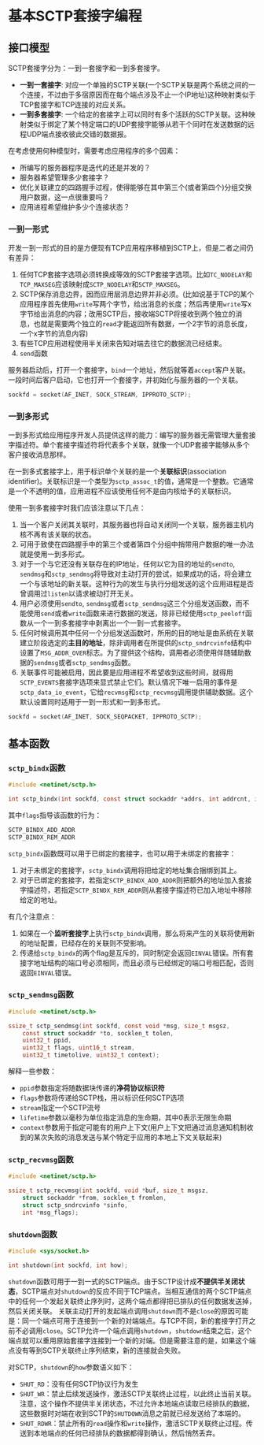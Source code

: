 # 基本SCTP套接字编程

## 接口模型

SCTP套接字分为：一到一套接字和一到多套接字。

* **一到一套接字**: 对应一个单独的SCTP关联(一个SCTP关联是两个系统之间的一个连接，不过由于多宿原因而在每个端点涉及不止一个IP地址)这种映射类似于TCP套接字和TCP连接的对应关系。
* **一到多套接字**: 一个给定的套接字上可以同时有多个活跃的SCTP关联。这种映射类似于绑定了某个特定端口的UDP套接字能够从若干个同时在发送数据的远程UDP端点接收彼此交错的数据报。

在考虑使用何种模型时，需要考虑应用程序的多个因素：

* 所编写的服务器程序是迭代的还是并发的？
* 服务器希望管理多少套接字？
* 优化关联建立的四路握手过程，使得能够在其中第三个(或者第四个)分组交换用户数据，这一点很重要吗？
* 应用进程希望维护多少个连接状态？

### 一到一形式

开发一到一形式的目的是方便现有TCP应用程序移植到SCTP上，但是二者之间仍有差异：

1. 任何TCP套接字选项必须转换成等效的SCTP套接字选项。比如`TC_NODELAY`和`TCP_MAXSEG`应该映射成`SCTP_NODELAY`和`SCTP_MAXSEG`。
2. SCTP保存消息边界，因而应用层消息边界并非必须。(比如说基于TCP的某个应用程序首先使用`write`写两个字节，给出消息的长度；然后再使用`write`写x字节给出消息的内容；改用SCTP后，接收端SCTP将接收到两个独立的消息，也就是需要两个独立的`read`才能返回所有数据，一个2字节的消息长度，一个x字节的消息内容)
3. 有些TCP应用进程使用半关闭来告知对端去往它的数据流已经结束。
4. `send`函数

服务器启动后，打开一个套接字，`bind`一个地址，然后就等着`accept`客户关联。一段时间后客户启动，它也打开一个套接字，并初始化与服务器的一个关联。

``` C
sockfd = socket(AF_INET, SOCK_STREAM, IPPROTO_SCTP);
```

### 一到多形式

一到多形式给应用程序开发人员提供这样的能力：编写的服务器无需管理大量套接字描述符。单个套接字描述符将代表多个关联，就像一个UDP套接字能够从多个客户接收消息那样。

在一到多式套接字上，用于标识单个关联的是一个**关联标识**(association identifier)。关联标识是一个类型为`sctp_assoc_t`的值，通常是一个整数。它通常是一个不透明的值，应用进程不应该使用任何不是由内核给予的关联标识。

使用一到多套接字时我们应该注意以下几点：

1. 当一个客户关闭其关联时，其服务器也将自动关闭同一个关联，服务器主机内核不再有该关联的状态。
2. 可用于致使在四路握手中的第三个或者第四个分组中捎带用户数据的唯一办法就是使用一到多形式。
3. 对于一个与它还没有关联存在的IP地址，任何以它为目的地址的`sendto`, `sendmsg`和`sctp_sendmsg`将导致对主动打开的尝试，如果成功的话，将会建立一个与该地址的新关联。这种行为的发生与执行分组发送的这个应用进程是否曾调用过`listen`以请求被动打开无关。
4. 用户必须使用`sendto`, `sendmsg`或者`sctp_sendmsg`这三个分组发送函数，而不能使用`send`或者`write`函数来进行数据的发送，除非已经使用`sctp_peeloff`函数从一个一到多套接字中剥离出一个一到一式套接字。
5. 任何时候调用其中任何一个分组发送函数时，所用的目的地址是由系统在关联建立阶段选定的**主目的地址**，除非调用者在所提供的`sctp_sndrcvinfo`结构中设置了`MSG_ADDR_OVER`标志。为了提供这个结构，调用者必须使用伴随辅助数据的`sendmsg`或者`sctp_sendmsg`函数。
6. 关联事件可能被启用，因此要是应用进程不希望收到这些时间，就得用`SCTP_EVENTS`套接字选项来显式禁止它们。默认情况下唯一启用的事件是`sctp_data_io_event`，它给`recvmsg`和`sctp_recvmsg`调用提供辅助数据。这个默认设置同时适用于一到一形式和一到多形式。

``` C
sockfd = socket(AF_INET, SOCK_SEQPACKET, IPPROTO_SCTP);
```

## 基本函数

### `sctp_bindx`函数

``` C
#include <netinet/sctp.h>

int sctp_bindx(int sockfd, const struct sockaddr *addrs, int addrcnt, int flags);
```

其中`flags`指导该函数的行为：

``` C
SCTP_BINDX_ADD_ADDR
SCTP_BINDX_REM_ADDR
```

`sctp_bindx`函数既可以用于已绑定的套接字，也可以用于未绑定的套接字：

1. 对于未绑定的套接字，`sctp_bindx`调用将把给定的地址集合捆绑到其上。
2. 对于已绑定的套接字，若指定`SCTP_BINDX_ADD_ADDR`则把额外的地址加入套接字描述符，若指定`SCTP_BINDX_REM_ADDR`则从套接字描述符已加入地址中移除给定的地址。

有几个注意点：

1. 如果在一个**监听套接字**上执行`sctp_bindx`调用，那么将来产生的关联将使用新的地址配置，已经存在的关联则不受影响。
2. 传递给`sctp_bindx`的两个flag是互斥的，同时制定会返回`EINVAL`错误。所有套接字地址结构的端口号必须相同，而且必须与已经绑定的端口号相匹配，否则返回`EINVAL`错误。

### `sctp_sendmsg`函数

``` C
#include <netinet/sctp.h>

ssize_t sctp_sendmsg(int sockfd, const void *msg, size_t msgsz,
	const struct sockaddr *to, socklen_t tolen,
    uint32_t ppid,
    uint32_t flags, uint16_t stream,
    uint32_t timetolive, uint32_t context);
```

解释一些参数：

* `ppid`参数指定将随数据块传递的**净荷协议标识符**
* `flags`参数将传递给SCTP栈，用以标识任何SCTP选项
* `stream`指定一个SCTP流号
* `lifetime`参数以毫秒为单位指定消息的生命期，其中0表示无限生命期
* `context`参数用于指定可能有的用户上下文(用户上下文把通过消息通知机制收到的某次失败的消息发送与某个特定于应用的本地上下文关联起来)

### `sctp_recvmsg`函数

``` C
#include <netinet/sctp.h>

ssize_t sctp_recvmsg(int sockfd, void *buf, size_t msgsz,
	struct sockaddr *from, socklen_t fromlen,
    struct sctp_sndrcvinfo *sinfo,
    int *msg_flags);
```

### `shutdown`函数

``` C
#include <sys/socket.h>

int shutdown(int sockfd, int how);
```

`shutdown`函数可用于一到一式的SCTP端点。由于SCTP设计成**不提供半关闭状态**，SCTP端点对`shutdown`的反应不同于TCP端点。当相互通信的两个SCTP端点中的任何一个发起关联终止序列时，这两个端点都得把已排队的任何数据发送掉，然后关闭关联。
关联主动打开的发起端点调用`shutdown`而不是`close`的原因可能是：同一个端点可用于连接到一个新的对端端点。与TCP不同，新的套接字打开之前不必调用`close`。SCTP允许一个端点调用`shutdown`，`shutdown`结束之后，这个端点就可以重用原始套接字连接到一个新的对端。但是需要注意的是，如果这个端点没有等到SCTP关联终止序列结束，新的连接就会失败。

对SCTP，`shutdown`的`how`参数语义如下：

* `SHUT_RD`：没有任何SCTP协议行为发生
* `SHUT_WR`：禁止后续发送操作，激活SCTP关联终止过程，以此终止当前关联。注意，这个操作不提供半关闭状态，不过允许本地端点读取已经排队的数据，这些数据时对端在收到SCTP的`SHUTDOWN`消息之前就已经发送给了本端的。
* `SHUT_RDWR`：禁止所有的`read`操作和`write`操作，激活SCTP关联终止过程。传送到本地端点的任何已经排队的数据都得到确认，然后悄然丢弃。

